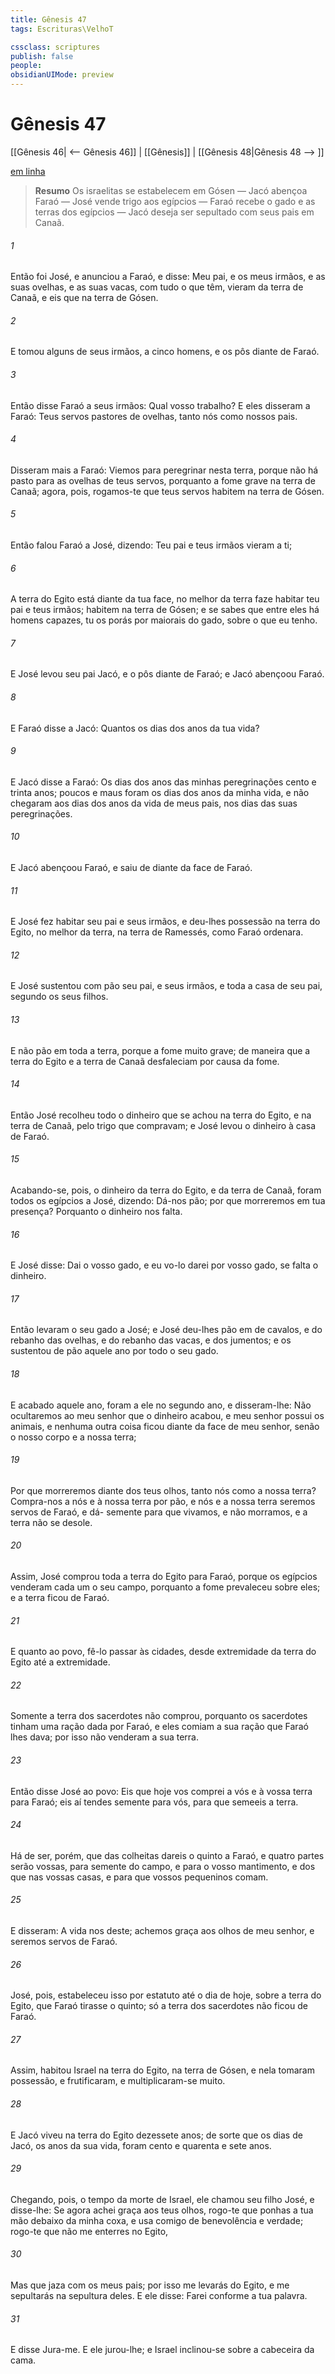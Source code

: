 ```yaml
---
title: Gênesis 47
tags: Escrituras\VelhoT

cssclass: scriptures
publish: false
people:
obsidianUIMode: preview
---
```


# Gênesis 47
[[Gênesis 46| <-- Gênesis 46]] | [[Gênesis]] | [[Gênesis 48|Gênesis 48 --> ]]

[em linha](https://churchofjesuschrist.org/study/scriptures/ot/gen/47?lang=por)

> __Resumo__
Os israelitas se estabelecem em Gósen — Jacó abençoa Faraó — José vende trigo aos egípcios — Faraó recebe o gado e as terras dos egípcios — Jacó deseja ser sepultado com seus pais em Canaã.

###### 1 
Então foi José, e anunciou a Faraó, e disse: Meu pai, e os meus irmãos, e as suas ovelhas, e as suas vacas, com tudo o que têm, vieram da terra de Canaã, e eis que  na terra de Gósen.

###### 2 
E tomou alguns de seus irmãos, a  cinco homens, e os pôs diante de Faraó.

###### 3 
Então disse Faraó a seus irmãos: Qual  vosso trabalho? E eles disseram a Faraó: Teus servos  pastores de ovelhas, tanto nós como nossos pais.

###### 4 
Disseram mais a Faraó: Viemos para peregrinar nesta terra, porque não há pasto para as ovelhas de teus servos, porquanto a fome  grave na terra de Canaã; agora, pois, rogamos-te que teus servos habitem na terra de Gósen.

###### 5 
Então falou Faraó a José, dizendo: Teu pai e teus irmãos vieram a ti;

###### 6 
A terra do Egito está diante da tua face, no melhor da terra faze habitar teu pai e teus irmãos; habitem na terra de Gósen; e se sabes que entre eles há homens capazes, tu os porás por maiorais do gado, sobre o que eu tenho.

###### 7 
E José levou seu pai Jacó, e o pôs diante de Faraó; e Jacó abençoou Faraó.

###### 8 
E Faraó disse a Jacó: Quantos  os dias dos anos da tua vida?

###### 9 
E Jacó disse a Faraó: Os dias dos anos das minhas peregrinações  cento e trinta anos; poucos e maus foram os dias dos anos da minha vida, e não chegaram aos dias dos anos da vida de meus pais, nos dias das suas peregrinações.

###### 10 
E Jacó abençoou Faraó, e saiu de diante da face de Faraó.

###### 11 
E José fez habitar seu pai e seus irmãos, e deu-lhes possessão na terra do Egito, no melhor da terra, na terra de Ramessés, como Faraó ordenara.

###### 12 
E José sustentou com pão seu pai, e seus irmãos, e toda a casa de seu pai, segundo os seus filhos.

###### 13 
E não  pão em toda a terra, porque a fome  muito grave; de maneira que a terra do Egito e a terra de Canaã desfaleciam por causa da fome.

###### 14 
Então José recolheu todo o dinheiro que se achou na terra do Egito, e na terra de Canaã, pelo trigo que compravam; e José levou o dinheiro à casa de Faraó.

###### 15 
Acabando-se, pois, o dinheiro da terra do Egito, e da terra de Canaã, foram todos os egípcios a José, dizendo: Dá-nos pão; por que morreremos em tua presença? Porquanto o dinheiro nos falta.

###### 16 
E José disse: Dai o vosso gado, e eu vo-lo darei por vosso gado, se falta o dinheiro.

###### 17 
Então levaram o seu gado a José; e José deu-lhes pão em  de cavalos, e do rebanho das ovelhas, e do rebanho das vacas, e dos jumentos; e os sustentou de pão aquele ano por todo o seu gado.

###### 18 
E acabado aquele ano, foram a ele no segundo ano, e disseram-lhe: Não ocultaremos ao meu senhor que o dinheiro acabou, e meu senhor possui os animais, e nenhuma outra coisa  ficou diante da face de meu senhor, senão o nosso corpo e a nossa terra;

###### 19 
Por que morreremos diante dos teus olhos, tanto nós como a nossa terra? Compra-nos a nós e à nossa terra por pão, e nós e a nossa terra seremos servos de Faraó, e dá- semente para que vivamos, e não morramos, e a terra não se desole.

###### 20 
Assim, José comprou toda a terra do Egito para Faraó, porque os egípcios venderam cada um o seu campo, porquanto a fome prevaleceu sobre eles; e a terra ficou  de Faraó.

###### 21 
E quanto ao povo, fê-lo passar às cidades, desde  extremidade da terra do Egito até a  extremidade.

###### 22 
Somente a terra dos sacerdotes não comprou, porquanto os sacerdotes tinham uma ração dada por Faraó, e eles comiam a sua ração que Faraó lhes dava; por isso não venderam a sua terra.

###### 23 
Então disse José ao povo: Eis que hoje vos comprei a vós e à vossa terra para Faraó; eis aí tendes semente para vós, para que semeeis a terra.

###### 24 
Há de ser, porém, que das colheitas dareis o quinto a Faraó, e quatro partes serão vossas, para semente do campo, e para o vosso mantimento, e dos que  nas vossas casas, e para que vossos pequeninos comam.

###### 25 
E disseram: A vida nos deste; achemos graça aos olhos de meu senhor, e seremos servos de Faraó.

###### 26 
José, pois, estabeleceu isso por estatuto até o dia de hoje, sobre a terra do Egito, que Faraó tirasse o quinto; só a terra dos sacerdotes não ficou  de Faraó.

###### 27 
Assim, habitou Israel na terra do Egito, na terra de Gósen, e nela tomaram possessão, e frutificaram, e multiplicaram-se muito.

###### 28 
E Jacó viveu na terra do Egito dezessete anos; de sorte que os dias de Jacó, os anos da sua vida, foram cento e quarenta e sete anos.

###### 29 
Chegando, pois, o tempo da morte de Israel, ele chamou seu filho José, e disse-lhe: Se agora achei graça aos teus olhos, rogo-te que ponhas a tua mão debaixo da minha coxa, e usa comigo de benevolência e verdade; rogo-te que não me enterres no Egito,

###### 30 
Mas que  jaza com os meus pais; por isso me levarás do Egito, e me sepultarás na sepultura deles. E ele disse: Farei conforme a tua palavra.

###### 31 
E disse  Jura-me. E ele jurou-lhe; e Israel inclinou-se sobre a cabeceira da cama.

